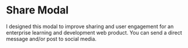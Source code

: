 # Share Modal
I designed this modal to improve sharing and user engagement for an enterprise learning and development web product. You can send a direct message and/or post to social media.
